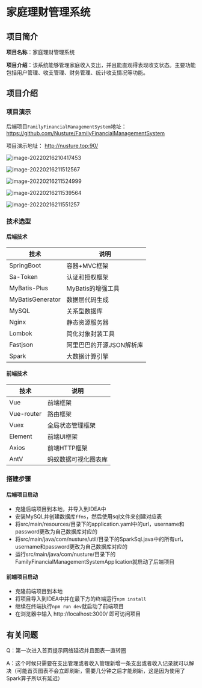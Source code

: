 # 家庭理财管理系统

## 项目简介

**项目名称**：家庭理财管理系统

**项目介绍**：该系统能够管理家庭收入支出，并且能直观得表现收支状态。主要功能包括用户管理、收支管理、财务管理、统计收支情况等功能。

## 项目介绍

### 项目演示

后端项目`FamilyFinancialManagementSystem`地址：https://github.com/Nusture/FamilyFinancialManagementSystem

项目演示地址： http://nusture.top:90/

![image-20220216210417453](https://typora-1300833172.cos.ap-guangzhou.myqcloud.com/Typora%E4%B8%8A%E4%BC%A0%E5%9B%BE%E7%89%87/image-20220216210417453.png)

![image-20220216211512567](https://typora-1300833172.cos.ap-guangzhou.myqcloud.com/Typora%E4%B8%8A%E4%BC%A0%E5%9B%BE%E7%89%87/image-20220216211512567.png)

![image-20220216211524999](https://typora-1300833172.cos.ap-guangzhou.myqcloud.com/Typora%E4%B8%8A%E4%BC%A0%E5%9B%BE%E7%89%87/image-20220216211524999.png)

![image-20220216211539564](https://typora-1300833172.cos.ap-guangzhou.myqcloud.com/Typora%E4%B8%8A%E4%BC%A0%E5%9B%BE%E7%89%87/image-20220216211539564.png)

![image-20220216211551257](https://typora-1300833172.cos.ap-guangzhou.myqcloud.com/Typora%E4%B8%8A%E4%BC%A0%E5%9B%BE%E7%89%87/image-20220216211551257.png)

### 技术选型

#### 后端技术

| 技术             | 说明                     |
| ---------------- | ------------------------ |
| SpringBoot       | 容器+MVC框架             |
| Sa-Token         | 认证和授权框架           |
| MyBatis-Plus     | MyBatis的增强工具        |
| MyBatisGenerator | 数据层代码生成           |
| MySQL            | 关系型数据库             |
| Nginx            | 静态资源服务器           |
| Lombok           | 简化对象封装工具         |
| Fastjson         | 阿里巴巴的开源JSON解析库 |
| Spark            | 大数据计算引擎           |

#### 前端技术

| 技术       | 说明                 |
| ---------- | -------------------- |
| Vue        | 前端框架             |
| Vue-router | 路由框架             |
| Vuex       | 全局状态管理框架     |
| Element    | 前端UI框架           |
| Axios      | 前端HTTP框架         |
| AntV       | 蚂蚁数据可视化图表库 |

### 搭建步骤

#### 后端项目启动

* 克隆后端项目到本地，并导入到IDEA中
* 安装MySQL并创建数据库`ffms`，然后使用sql文件来创建对应表
* 将src/main/resources/目录下的application.yaml中的url，username和password更改为自己数据库对应的
* 将src/main/java/com/nusture/util/目录下的SparkSql.java中的所有url，username和password更改为自己数据库对应的
* 运行src/main/java/com/nusture/目录下的FamilyFinancialManagementSystemApplication就启动了后端项目

#### 前端项目启动

* 克隆前端项目到本地
* 将项目导入到IDEA中并在最下方的终端运行`npm install`
* 继续在终端执行`npm run dev`就启动了前端项目
* 在浏览器中输入 http://localhost:3000/ 即可访问项目



## 有关问题

Q：第一次进入首页提示网络延迟并且图表一直转圈

A：这个时候只需要在支出管理或者收入管理新增一条支出或者收入记录就可以解决（可能首页图表不会立即刷新，需要几分钟之后才能刷新，这是因为使用了Spark算子所以有延迟）